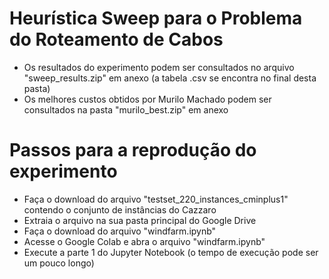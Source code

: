 # Heurística Sweep para o Problema do Roteamento de Cabos

- Os resultados do experimento podem ser consultados no arquivo "sweep_results.zip" em anexo (a tabela .csv se encontra no final desta pasta)
- Os melhores custos obtidos por Murilo Machado podem ser consultados na pasta "murilo_best.zip" em anexo

# Passos para a reprodução do experimento

- Faça o download do arquivo "testset_220_instances_cminplus1" contendo o conjunto de instâncias do Cazzaro
- Extraia o arquivo na sua pasta principal do Google Drive
- Faça o download do arquivo "windfarm.ipynb"
- Acesse o Google Colab e abra o arquivo "windfarm.ipynb"
- Execute a parte 1 do Jupyter Notebook (o tempo de execução pode ser um pouco longo)

